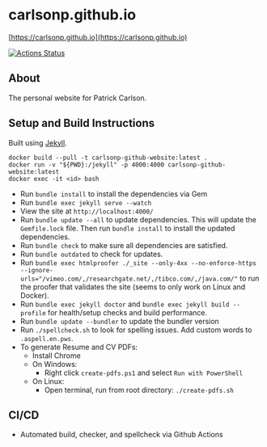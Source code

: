 # carlsonp.github.io

[https://carlsonp.github.io](https://carlsonp.github.io)

[![Actions Status](https://github.com/carlsonp/carlsonp.github.io/workflows/github-actions/badge.svg)](https://github.com/carlsonp/carlsonp.github.io/actions)

## About

The personal website for Patrick Carlson.

## Setup and Build Instructions

Built using [Jekyll](https://jekyllrb.com/).

```shell
docker build --pull -t carlsonp-github-website:latest .
docker run -v "${PWD}:/jekyll" -p 4000:4000 carlsonp-github-website:latest
docker exec -it <id> bash
```

* Run `bundle install` to install the dependencies via Gem
* Run `bundle exec jekyll serve --watch`
* View the site at `http://localhost:4000/`
* Run `bundle update --all` to update dependencies.  This will update the `Gemfile.lock` file.  Then run `bundle install` to install the updated dependencies.
* Run `bundle check` to make sure all dependencies are satisfied.
* Run `bundle outdated` to check for updates.
* Run `bundle exec htmlproofer ./_site --only-4xx --no-enforce-https --ignore-urls="/vimeo.com/,/researchgate.net/,/tibco.com/,/java.com/"` to run the proofer that validates the site (seems to only work on Linux and Docker).
* Run `bundle exec jekyll doctor` and `bundle exec jekyll build --profile` for health/setup checks and build performance.
* Run `bundle update --bundler` to update the bundler version
* Run `./spellcheck.sh` to look for spelling issues.  Add custom words to `.aspell.en.pws`.
* To generate Resume and CV PDFs:
  * Install Chrome
  * On Windows:
    * Right click `create-pdfs.ps1` and select `Run with PowerShell`
  * On Linux:
    * Open terminal, run from root directory: `./create-pdfs.sh`

## CI/CD

* Automated build, checker, and spellcheck via Github Actions

